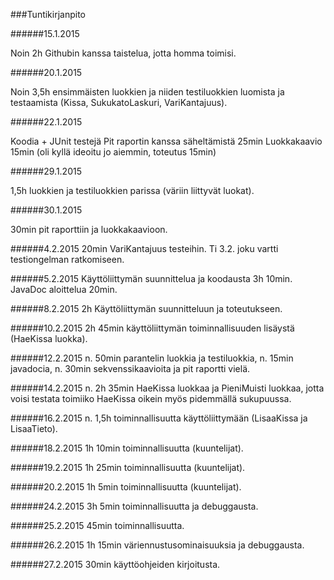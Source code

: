 ###Tuntikirjanpito

######15.1.2015

Noin 2h Githubin kanssa taistelua, jotta homma toimisi.

######20.1.2015

Noin 3,5h ensimmäisten luokkien ja niiden testiluokkien luomista ja testaamista (Kissa, SukukatoLaskuri, VariKantajuus).

######22.1.2015

Koodia + JUnit testejä 
Pit raportin kanssa säheltämistä 25min
Luokkakaavio 15min (oli kyllä ideoitu jo aiemmin, toteutus 15min)

######29.1.2015

1,5h luokkien ja testiluokkien parissa (väriin liittyvät luokat).

######30.1.2015

30min pit raporttiin ja luokkakaavioon.

######4.2.2015
20min VariKantajuus testeihin. Ti 3.2. joku vartti testiongelman ratkomiseen.

######5.2.2015
Käyttöliittymän suunnittelua ja koodausta 3h 10min. JavaDoc aloittelua 20min.

######8.2.2015
2h Käyttöliittymän suunnitteluun ja toteutukseen.

######10.2.2015
2h 45min käyttöliittymän toiminnallisuuden lisäystä (HaeKissa luokka).

######12.2.2015
n. 50min parantelin luokkia ja testiluokkia, n. 15min javadocia, n. 30min sekvenssikaavioita ja pit raportti vielä.

######14.2.2015
n. 2h 35min HaeKissa luokkaa ja PieniMuisti luokkaa, jotta voisi testata toimiiko HaeKissa oikein myös pidemmällä sukupuussa.

######16.2.2015
n. 1,5h toiminnallisuutta käyttöliittymään (LisaaKissa ja LisaaTieto).

######18.2.2015
1h 10min toiminnallisuutta (kuuntelijat).

######19.2.2015
1h 25min toiminnallisuutta (kuuntelijat).

######20.2.2015
1h 5min toiminnallisuutta (kuuntelijat).

######24.2.2015
3h 5min toiminnallisuutta ja debuggausta.

######25.2.2015
45min toiminnallisuutta.

######26.2.2015
1h 15min väriennustusominaisuuksia ja debuggausta.

######27.2.2015
30min käyttöohjeiden kirjoitusta.

